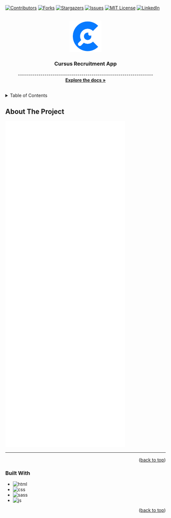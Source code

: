 <div id="top"></div>

[![Contributors][contributors-shield]][contributors-url]
[![Forks][forks-shield]][forks-url]
[![Stargazers][stars-shield]][stars-url]
[![Issues][issues-shield]][issues-url]
[![MIT License][license-shield]][license-url]
[![LinkedIn][linkedin-shield]][linkedin-url]



<!-- PROJECT LOGO -->
<br />
<div align="center">
  <a href="#">
    <img src="img/cursus_c_logo.svg" alt="Logo" width="100">
  </a>

  <h3 align="center">Cursus Recruitment App</h3>

  <p align="center">
    ------------------------------------------------------------------
    <br />
    <a href="#"><strong>Explore the docs »</strong></a>
    <br />
    <br />
  </p>
</div>



<!-- TABLE OF CONTENTS -->
<details>
  <summary>Table of Contents</summary>
  <ol>
    <li>
      <a href="#about-the-project">About The Project</a>
      <ul>
        <li><a href="#built-with">Built With</a></li>
      </ul>
    </li>
  </ol>
</details>



<!-- ABOUT THE PROJECT -->
## About The Project

![Cursus Screen Shot][product-screenshot]

--------------------------------------------------------------------


<p align="right">(<a href="#top">back to top</a>)</p>



### Built With

* ![html]
* ![css]
* ![sass]
* ![js]

<p align="right">(<a href="#top">back to top</a>)</p>

<!-- MARKDOWN LINKS & IMAGES -->
<!-- https://www.markdownguide.org/basic-syntax/#reference-style-links -->
[contributors-shield]: https://img.shields.io/github/contributors/ananikomlanMH/Cursus-Recruitement-App
[contributors-url]: https://github.com/ananikomlanMH/Cursus-Recruitement-App/graphs/contributors
[forks-shield]: https://img.shields.io/github/forks/ananikomlanMH/Cursus-Recruitement-App
[forks-url]: https://github.com/ananikomlanMH/Cursus-Recruitement-App/network/members
[stars-shield]: https://img.shields.io/github/stars/ananikomlanMH/Cursus-Recruitement-App
[stars-url]: https://github.com/ananikomlanMH/Cursus-Recruitement-App/stargazers
[issues-shield]: https://img.shields.io/github/issues/ananikomlanMH/Cursus-Recruitement-App
[issues-url]: https://github.com/ananikomlanMH/Cursus-Recruitement-App/issues
[license-shield]: https://img.shields.io/github/license/ananikomlanMH/Cursus-Recruitement-App
[license-url]: https://github.com/ananikomlanMH/Cursus-Recruitement-App/blob/master/LICENSE.txt
[linkedin-shield]: https://img.shields.io/badge/-LinkedIn-black.svg?style=for-the-badge&logo=linkedin&colorB=555
[linkedin-url]: https://linkedin.com/in/komlan-mawulom-h-anani-b86a30219
[product-screenshot]: img/screnshot.svg
[html]: https://img.shields.io/badge/HTML-dd4b25?style=for-the-badge&logo=html5&logoColor=white
[css]: https://img.shields.io/badge/CSS3-1181d9?style=for-the-badge&logo=css3&logoColor=white
[sass]: https://img.shields.io/badge/SASS-c76395?style=for-the-badge&logo=sass&logoColor=white
[js]: https://img.shields.io/badge/JavaScript-efd81d?style=for-the-badge&logo=javascript&logoColor=white